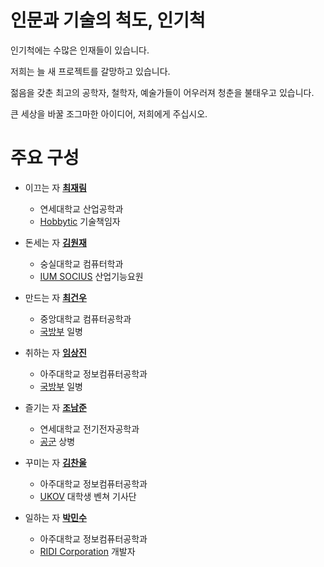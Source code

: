 # 인문과 기술의 척도, 인기척

인기척에는 수많은 인재들이 있습니다.

저희는 늘 새 프로젝트를 갈망하고 있습니다.

젊음을 갖춘 최고의 공학자, 철학자, 예술가들이 어우러져 청춘을 불태우고 있습니다.

큰 세상을 바꿀 조그마한 아이디어, 저희에게 주십시오.

# 주요 구성

- 이끄는 자 **[최재림](http://github.com/jrim)**
  - 연세대학교 산업공학과
  - [Hobbytic](http://hobbytic.com) 기술책임자

- 돈세는 자 **[김원재](http://github.com/akkiros)**
  - 숭실대학교 컴퓨터학과
  - [IUM SOCIUS](http://www.i-um.com) 산업기능요원

- 만드는 자 **[최건우](http://github.com/hardtack)**
  - 중앙대학교 컴퓨터공학과
  - [국방부](http://www.mnd.go.kr) 일병

- 취하는 자 **[임상진](http://github.com/limsangjin12)**
  - 아주대학교 정보컴퓨터공학과
  - [국방부](http://www.mnd.go.kr) 일병

- 즐기는 자 **[조남준](http://github.com/blueless)**
  - 연세대학교 전기전자공학과
  - [공군](http://www.airforce.mil.kr) 상병

- 꾸미는 자 **[김찬울](http://github.com/studiogaram)**
  - 아주대학교 정보컴퓨터공학과
  - [UKOV](http://ukov.kr) 대학생 벤쳐 기사단

- 일하는 자 **[박민수](http://github.com/minsoopark)**
  - 아주대학교 정보컴퓨터공학과
  - [RIDI Corporation](http://www.ridicorp.com) 개발자
